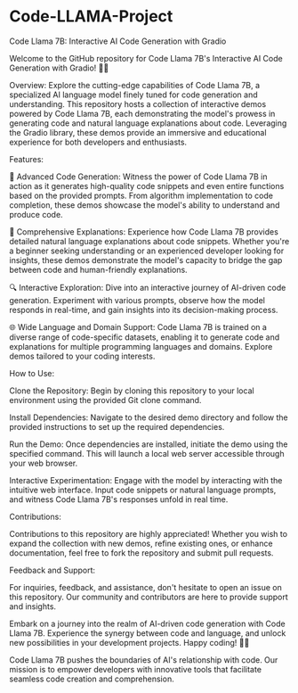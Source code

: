 # Code-LLAMA-Project

Code Llama 7B: Interactive AI Code Generation with Gradio


Welcome to the GitHub repository for Code Llama 7B's Interactive AI Code Generation with Gradio! 🦙🚀

Overview:
Explore the cutting-edge capabilities of Code Llama 7B, a specialized AI language model finely tuned for code generation and understanding. This repository hosts a collection of interactive demos powered by Code Llama 7B, each demonstrating the model's prowess in generating code and natural language explanations about code. Leveraging the Gradio library, these demos provide an immersive and educational experience for both developers and enthusiasts.

Features:

🚀 Advanced Code Generation: Witness the power of Code Llama 7B in action as it generates high-quality code snippets and even entire functions based on the provided prompts. From algorithm implementation to code completion, these demos showcase the model's ability to understand and produce code.

📖 Comprehensive Explanations: Experience how Code Llama 7B provides detailed natural language explanations about code snippets. Whether you're a beginner seeking understanding or an experienced developer looking for insights, these demos demonstrate the model's capacity to bridge the gap between code and human-friendly explanations.

🔍 Interactive Exploration: Dive into an interactive journey of AI-driven code generation. Experiment with various prompts, observe how the model responds in real-time, and gain insights into its decision-making process.

🌐 Wide Language and Domain Support: Code Llama 7B is trained on a diverse range of code-specific datasets, enabling it to generate code and explanations for multiple programming languages and domains. Explore demos tailored to your coding interests.

How to Use:

Clone the Repository: Begin by cloning this repository to your local environment using the provided Git clone command.

Install Dependencies: Navigate to the desired demo directory and follow the provided instructions to set up the required dependencies.

Run the Demo: Once dependencies are installed, initiate the demo using the specified command. This will launch a local web server accessible through your web browser.

Interactive Experimentation: Engage with the model by interacting with the intuitive web interface. Input code snippets or natural language prompts, and witness Code Llama 7B's responses unfold in real time.

Contributions:

Contributions to this repository are highly appreciated! Whether you wish to expand the collection with new demos, refine existing ones, or enhance documentation, feel free to fork the repository and submit pull requests.

Feedback and Support:

For inquiries, feedback, and assistance, don't hesitate to open an issue on this repository. Our community and contributors are here to provide support and insights.

Embark on a journey into the realm of AI-driven code generation with Code Llama 7B. Experience the synergy between code and language, and unlock new possibilities in your development projects. Happy coding! 🦙🚀

Code Llama 7B pushes the boundaries of AI's relationship with code. Our mission is to empower developers with innovative tools that facilitate seamless code creation and comprehension.
